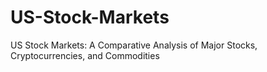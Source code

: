 # US-Stock-Markets
US Stock Markets: A Comparative Analysis of Major Stocks, Cryptocurrencies, and Commodities
